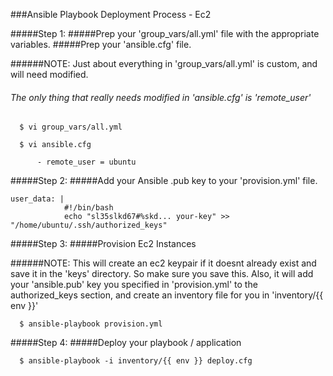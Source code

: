 ###Ansible Playbook Deployment Process - Ec2


#####Step 1:
#####Prep your 'group_vars/all.yml' file with the appropriate variables.
#####Prep your 'ansible.cfg' file.

######NOTE: Just about everything in 'group_vars/all.yml' is custom, and will need modified.
######        The only thing that really needs modified in 'ansible.cfg' is 'remote_user'

```
  $ vi group_vars/all.yml

  $ vi ansible.cfg

      - remote_user = ubuntu
```
#####Step 2:
#####Add your Ansible .pub key to your 'provision.yml' file.

```
user_data: |
            #!/bin/bash
            echo "sl35slkd67#%skd... your-key" >> "/home/ubuntu/.ssh/authorized_keys"
```
#####Step 3:
#####Provision Ec2 Instances

######NOTE: This will create an ec2 keypair if it doesnt already exist and save it in the 'keys' 
        directory. So make sure you save this. Also, it will add your 'ansible.pub' key you
        specified in 'provision.yml' to the authorized_keys section, and create an inventory
        file for you in 'inventory/{{ env }}'

```
  $ ansible-playbook provision.yml
```
#####Step 4:
#####Deploy your playbook / application
```
  $ ansible-playbook -i inventory/{{ env }} deploy.cfg
```

